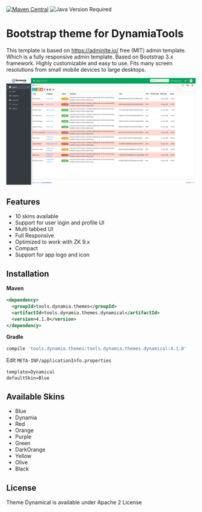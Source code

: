 [![Maven Central](https://img.shields.io/maven-central/v/tools.dynamia.themes/tools.dynamia.themes.dynamical.svg?label=Maven%20Central)](https://search.maven.org/search?q=g:%22tools.dynamia.themes%22%20AND%20a:%22tools.dynamia.themes.dynamical%22)
![Java Version Required](https://img.shields.io/badge/java-11+-blue)

# Bootstrap theme for DynamiaTools

This template is based on https://adminlte.io/ free (MIT) admin template. Which is a fully responsive admin template. Based on Bootstrap 3.x framework. Highly customizable and easy to use. Fits many screen resolutions from small mobile devices to large desktops. 

![Screenshot](https://github.com/dynamiatools/theme-dynamical/blob/master/screenshots/screenshot1.png?raw=true)

## Features
- 10 skins available
- Support for user login and profile UI
- Multi tabbed UI
- Full Responsive
- Optimized to work with ZK 9.x
- Compact
- Support for app logo and icon


## Installation

**Maven**
```xml
<dependency>
  <groupId>tools.dynamia.themes</groupId>
  <artifactId>tools.dynamia.themes.dynamical</artifactId>
  <version>4.1.0</version>
</dependency>
```

**Gradle**
```groovy
compile 'tools.dynamia.themes:tools.dynamia.themes.dynamical:4.1.0'
```

Edit ```META-INF/applicationInfo.properties```
```properties
template=Dynamical
defaultSkin=Blue
```

## Available Skins
- Blue
- Dynamia
- Red
- Orange
- Purple
- Green
- DarkOrange
- Yellow
- Olive
- Black

## License

Theme Dynamical is available under Apache 2 License
